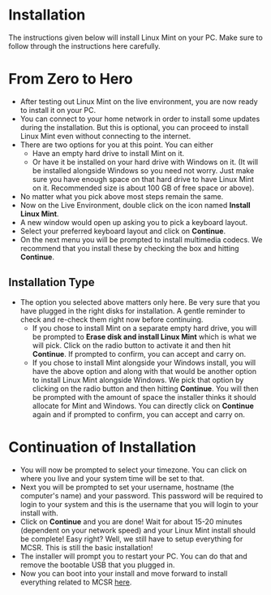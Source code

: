 # Installation
The instructions given below will install Linux Mint on your PC. Make sure to follow through the instructions here carefully.

# From Zero to Hero
- After testing out Linux Mint on the live environment, you are now ready to install it on your PC.
- You can connect to your home network in order to install some updates during the installation. But this is optional, you can proceed to install Linux Mint even without connecting to the internet.
- There are two options for you at this point. You can either 
  - Have an empty hard drive to install Mint on it.
  - Or have it be installed on your hard drive with Windows on it. (It will be installed alongside Windows so you need not worry. Just make sure you have enough space on that hard drive to have Linux Mint on it. Recommended size is about 100 GB of free space or above).
- No matter what you pick above most steps remain the same.
- Now on the Live Environment, double click on the icon named **Install Linux Mint**.
- A new window would open up asking you to pick a keyboard layout.
- Select your preferred keyboard layout and click on **Continue**.
- On the next menu you will be prompted to install multimedia codecs. We recommend that you install these by checking the box and hitting **Continue**.

## Installation Type
- The option you selected above matters only here. Be very sure that you have plugged in the right disks for installation. A gentle reminder to check and re-check them right now before continuing.
  - If you chose to install Mint on a separate empty hard drive, you will be prompted to **Erase disk and install Linux Mint** which is what we will pick. Click on the radio button to activate it and then hit **Continue**. If prompted to confirm, you can accept and carry on.
  - If you chose to install Mint alongside your Windows install, you will have the above option and along with that would be another option to install Linux Mint alongside Windows. We pick that option by clicking on the radio button and then hitting **Continue**. You will then be prompted with the amount of space the installer thinks it should allocate for Mint and Windows. You can directly click on **Continue** again and if prompted to confirm, you can accept and carry on.

# Continuation of Installation
- You will now be prompted to select your timezone. You can click on where you live and your system time will be set to that.
- Next you will be prompted to set your username, hostname (the computer's name) and your password. This password will be required to login to your system and this is the username that you will login to your install with. 
- Click on **Continue** and you are done! Wait for about 15-20 minutes (dependent on your network speed) and your Linux Mint install should be complete! Easy right? Well, we still have to setup everything for MCSR. This is still the basic installation!
- The installer will prompt you to restart your PC. You can do that and remove the bootable USB that you plugged in.
- Now you can boot into your install and move forward to install everything related to MCSR [here](https://github.com/sathya-pramodh/linux-mcsr/blob/main/post-install.md).
